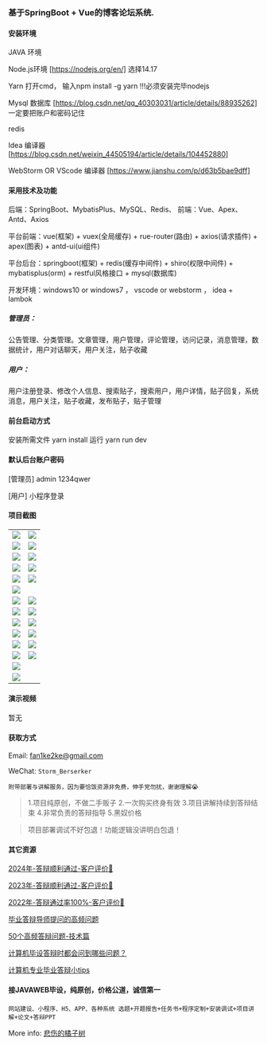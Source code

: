 ### 基于SpringBoot + Vue的博客论坛系统.

#### 安装环境

JAVA 环境 

Node.js环境 [https://nodejs.org/en/] 选择14.17

Yarn 打开cmd， 输入npm install -g yarn !!!必须安装完毕nodejs

Mysql 数据库 [https://blog.csdn.net/qq_40303031/article/details/88935262] 一定要把账户和密码记住

redis

Idea 编译器 [https://blog.csdn.net/weixin_44505194/article/details/104452880]

WebStorm OR VScode 编译器 [https://www.jianshu.com/p/d63b5bae9dff]

#### 采用技术及功能

后端：SpringBoot、MybatisPlus、MySQL、Redis、
前端：Vue、Apex、Antd、Axios

平台前端：vue(框架) + vuex(全局缓存) + rue-router(路由) + axios(请求插件) + apex(图表)  + antd-ui(ui组件)

平台后台：springboot(框架) + redis(缓存中间件) + shiro(权限中间件) + mybatisplus(orm) + restful风格接口 + mysql(数据库)

开发环境：windows10 or windows7 ， vscode or webstorm ， idea + lambok

##### 管理员：
公告管理、分类管理。文章管理，用户管理，评论管理，访问记录，消息管理，数据统计，用户对话聊天，用户关注，贴子收藏

##### 用户：
用户注册登录、修改个人信息、搜索贴子，搜索用户，用户详情，贴子回复，系统消息，用户关注，贴子收藏，发布贴子，贴子管理


#### 前台启动方式
安装所需文件 yarn install 
运行 yarn run dev

#### 默认后台账户密码
[管理员]
admin
1234qwer

[用户]
小程序登录
#### 项目截图

|  |  |
|---------------------|---------------------|
| ![](https://fank-bucket-oss.oss-cn-beijing.aliyuncs.com/img/1728478064534.png) | ![](https://fank-bucket-oss.oss-cn-beijing.aliyuncs.com/img/1728477962040.png) |
| ![](https://fank-bucket-oss.oss-cn-beijing.aliyuncs.com/img/1728478049824.png) | ![](https://fank-bucket-oss.oss-cn-beijing.aliyuncs.com/img/1728477952047.png) |
| ![](https://fank-bucket-oss.oss-cn-beijing.aliyuncs.com/img/1728478032184.png) | ![](https://fank-bucket-oss.oss-cn-beijing.aliyuncs.com/img/1728477942373.png) |
| ![](https://fank-bucket-oss.oss-cn-beijing.aliyuncs.com/img/1728478021718.png) | ![](https://fank-bucket-oss.oss-cn-beijing.aliyuncs.com/img/1728477931236.png) |
| ![](https://fank-bucket-oss.oss-cn-beijing.aliyuncs.com/img/1728478011574.png) | ![](https://fank-bucket-oss.oss-cn-beijing.aliyuncs.com/img/1728477915697.png) |
| ![](https://fank-bucket-oss.oss-cn-beijing.aliyuncs.com/img/1728477902429.png) |  |
| ![](https://fank-bucket-oss.oss-cn-beijing.aliyuncs.com/img/1728478390351.png) | ![](https://fank-bucket-oss.oss-cn-beijing.aliyuncs.com/img/1728478195416.png) |
| ![](https://fank-bucket-oss.oss-cn-beijing.aliyuncs.com/img/1728478378099.png) | ![](https://fank-bucket-oss.oss-cn-beijing.aliyuncs.com/img/1728478258534.png) |
| ![](https://fank-bucket-oss.oss-cn-beijing.aliyuncs.com/img/1728478339094.png) | ![](https://fank-bucket-oss.oss-cn-beijing.aliyuncs.com/img/1728478248471.png) |
| ![](https://fank-bucket-oss.oss-cn-beijing.aliyuncs.com/img/1728478325471.png) | ![](https://fank-bucket-oss.oss-cn-beijing.aliyuncs.com/img/1728478235224.png) |
| ![](https://fank-bucket-oss.oss-cn-beijing.aliyuncs.com/img/1728478307241.png) | ![](https://fank-bucket-oss.oss-cn-beijing.aliyuncs.com/img/1728478222427.png) |
| ![](https://fank-bucket-oss.oss-cn-beijing.aliyuncs.com/img/1728478296456.png) | ![](https://fank-bucket-oss.oss-cn-beijing.aliyuncs.com/img/1728478207133.png) |
| ![](https://fank-bucket-oss.oss-cn-beijing.aliyuncs.com/img/1728478276850.png) |  |
| ![](https://fank-bucket-oss.oss-cn-beijing.aliyuncs.com/work/936e9baf53eb9a217af4f89c616dc19.png) |

#### 演示视频

暂无

#### 获取方式

Email: fan1ke2ke@gmail.com

WeChat: `Storm_Berserker`

`附带部署与讲解服务，因为要恰饭资源非免费，伸手党勿扰，谢谢理解😭`

> 1.项目纯原创，不做二手贩子 2.一次购买终身有效 3.项目讲解持续到答辩结束 4.非常负责的答辩指导 5.黑奴价格

> 项目部署调试不好包退！功能逻辑没讲明白包退！

#### 其它资源

[2024年-答辩顺利通过-客户评价👻](https://berserker287.github.io/2024/06/06/2024%E5%B9%B4%E7%AD%94%E8%BE%A9%E9%A1%BA%E5%88%A9%E9%80%9A%E8%BF%87/)

[2023年-答辩顺利通过-客户评价🐢](https://berserker287.github.io/2023/06/14/2023%E5%B9%B4%E7%AD%94%E8%BE%A9%E9%A1%BA%E5%88%A9%E9%80%9A%E8%BF%87/)

[2022年-答辩通过率100%-客户评价🐣](https://berserker287.github.io/2022/05/25/%E9%A1%B9%E7%9B%AE%E4%BA%A4%E6%98%93%E8%AE%B0%E5%BD%95/)

[毕业答辩导师提问的高频问题](https://berserker287.github.io/2023/06/13/%E6%AF%95%E4%B8%9A%E7%AD%94%E8%BE%A9%E5%AF%BC%E5%B8%88%E6%8F%90%E9%97%AE%E7%9A%84%E9%AB%98%E9%A2%91%E9%97%AE%E9%A2%98/)

[50个高频答辩问题-技术篇](https://berserker287.github.io/2023/06/13/50%E4%B8%AA%E9%AB%98%E9%A2%91%E7%AD%94%E8%BE%A9%E9%97%AE%E9%A2%98-%E6%8A%80%E6%9C%AF%E7%AF%87/)

[计算机毕设答辩时都会问到哪些问题？](https://www.zhihu.com/question/31020988)

[计算机专业毕业答辩小tips](https://zhuanlan.zhihu.com/p/145911029)

#### 接JAVAWEB毕设，纯原创，价格公道，诚信第一

`网站建设、小程序、H5、APP、各种系统 选题+开题报告+任务书+程序定制+安装调试+项目讲解+论文+答辩PPT`

More info: [悲伤的橘子树](https://berserker287.github.io/)
